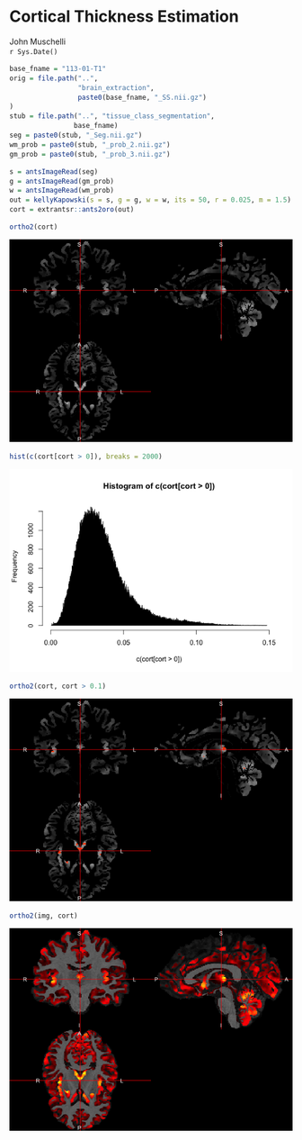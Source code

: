 # Cortical Thickness Estimation
John Muschelli  
`r Sys.Date()`  




```r
base_fname = "113-01-T1"
orig = file.path("..", 
                 "brain_extraction",
                 paste0(base_fname, "_SS.nii.gz")
)
stub = file.path("..", "tissue_class_segmentation", 
                base_fname)
seg = paste0(stub, "_Seg.nii.gz")
wm_prob = paste0(stub, "_prob_2.nii.gz")
gm_prob = paste0(stub, "_prob_3.nii.gz")
```



```r
s = antsImageRead(seg)
g = antsImageRead(gm_prob)
w = antsImageRead(wm_prob)
out = kellyKapowski(s = s, g = g, w = w, its = 50, r = 0.025, m = 1.5)
cort = extrantsr::ants2oro(out)
```





```r
ortho2(cort)
```

![](index_files/figure-html/plot_cort-1.png)<!-- -->


```r
hist(c(cort[cort > 0]), breaks = 2000)
```

![](index_files/figure-html/hist_cort-1.png)<!-- -->


```r
ortho2(cort, cort > 0.1)
```

![](index_files/figure-html/thresh_cort-1.png)<!-- -->


```r
ortho2(img, cort)
```

![](index_files/figure-html/overlay_cort-1.png)<!-- -->
